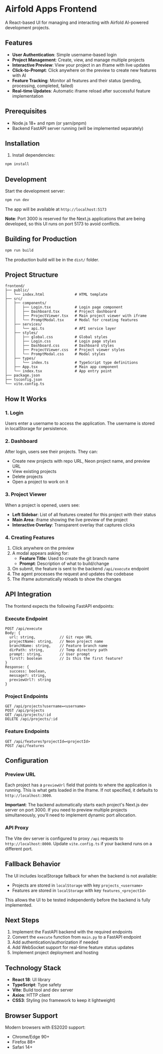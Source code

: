 # Airfold Apps Frontend

A React-based UI for managing and interacting with Airfold AI-powered development projects.

## Features

- **User Authentication**: Simple username-based login
- **Project Management**: Create, view, and manage multiple projects
- **Interactive Preview**: View your project in an iframe with live updates
- **Click-to-Prompt**: Click anywhere on the preview to create new features with AI
- **Feature Tracking**: Monitor all features and their status (pending, processing, completed, failed)
- **Real-time Updates**: Automatic iframe reload after successful feature implementation

## Prerequisites

- Node.js 18+ and npm (or yarn/pnpm)
- Backend FastAPI server running (will be implemented separately)

## Installation

1. Install dependencies:

```bash
npm install
```

## Development

Start the development server:

```bash
npm run dev
```

The app will be available at `http://localhost:5173`

**Note**: Port 3000 is reserved for the Next.js applications that are being developed, so this UI runs on port 5173 to avoid conflicts.

## Building for Production

```bash
npm run build
```

The production build will be in the `dist/` folder.

## Project Structure

```
frontend/
├── public/
│   └── index.html              # HTML template
├── src/
│   ├── components/
│   │   ├── Login.tsx           # Login page component
│   │   ├── Dashboard.tsx       # Project dashboard
│   │   ├── ProjectViewer.tsx   # Main project viewer with iframe
│   │   └── PromptModal.tsx     # Modal for creating features
│   ├── services/
│   │   └── api.ts              # API service layer
│   ├── styles/
│   │   ├── global.css          # Global styles
│   │   ├── Login.css           # Login page styles
│   │   ├── Dashboard.css       # Dashboard styles
│   │   ├── ProjectViewer.css   # Project viewer styles
│   │   └── PromptModal.css     # Modal styles
│   ├── types/
│   │   └── index.ts            # TypeScript type definitions
│   ├── App.tsx                 # Main app component
│   └── index.tsx               # App entry point
├── package.json
├── tsconfig.json
└── vite.config.ts
```

## How It Works

### 1. Login
Users enter a username to access the application. The username is stored in localStorage for persistence.

### 2. Dashboard
After login, users see their projects. They can:
- Create new projects with repo URL, Neon project name, and preview URL
- View existing projects
- Delete projects
- Open a project to work on it

### 3. Project Viewer
When a project is opened, users see:
- **Left Sidebar**: List of all features created for this project with their status
- **Main Area**: iframe showing the live preview of the project
- **Interactive Overlay**: Transparent overlay that captures clicks

### 4. Creating Features
1. Click anywhere on the preview
2. A modal appears asking for:
   - **Feature Title**: Used to create the git branch name
   - **Prompt**: Description of what to build/change
3. On submit, the feature is sent to the backend `/api/execute` endpoint
4. The agent processes the request and updates the codebase
5. The iframe automatically reloads to show the changes

## API Integration

The frontend expects the following FastAPI endpoints:

### Execute Endpoint
```
POST /api/execute
Body: {
  url: string,           // Git repo URL
  projectName: string,   // Neon project name
  branchName: string,    // Feature branch name
  dirPath: string,       // Temp directory path
  prompt: string,        // User prompt
  first?: boolean        // Is this the first feature?
}
Response: {
  success: boolean,
  message?: string,
  previewUrl?: string
}
```

### Project Endpoints
```
GET /api/projects?username=<username>
POST /api/projects
GET /api/projects/:id
DELETE /api/projects/:id
```

### Feature Endpoints
```
GET /api/features?projectId=<projectId>
POST /api/features
```

## Configuration

### Preview URL
Each project has a `previewUrl` field that points to where the application is running. This is what gets loaded in the iframe. If not specified, it defaults to `http://localhost:3000`.

**Important**: The backend automatically starts each project's Next.js dev server on port 3000. If you need to preview multiple projects simultaneously, you'll need to implement dynamic port allocation.

### API Proxy
The Vite dev server is configured to proxy `/api` requests to `http://localhost:8000`. Update `vite.config.ts` if your backend runs on a different port.

## Fallback Behavior

The UI includes localStorage fallback for when the backend is not available:
- Projects are stored in `localStorage` with key `projects_<username>`
- Features are stored in `localStorage` with key `features_<projectId>`

This allows the UI to be tested independently before the backend is fully implemented.

## Next Steps

1. Implement the FastAPI backend with the required endpoints
2. Convert the `execute` function from `main.py` to a FastAPI endpoint
3. Add authentication/authorization if needed
4. Add WebSocket support for real-time feature status updates
5. Implement project deployment and hosting

## Technology Stack

- **React 18**: UI library
- **TypeScript**: Type safety
- **Vite**: Build tool and dev server
- **Axios**: HTTP client
- **CSS3**: Styling (no framework to keep it lightweight)

## Browser Support

Modern browsers with ES2020 support:
- Chrome/Edge 90+
- Firefox 88+
- Safari 14+
